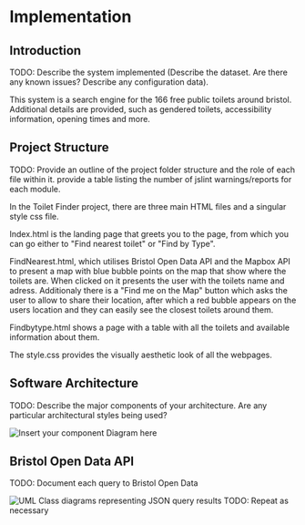 # Implementation

## Introduction
TODO: Describe the system implemented (Describe the dataset. Are there any known issues? Describe any configuration data).

This system is a search engine for the 166 free public toilets around bristol. Additional details are provided, such as gendered toilets, accessibility information, opening times and more. 

## Project Structure
TODO: Provide an outline of the project folder structure and the role of each file within it.
provide a table listing the number of jslint warnings/reports for each module.

In the Toilet Finder project, there are three main HTML files and a singular style css file.

Index.html is the landing page that greets you to the page, from which you can go either to "Find nearest toilet" or "Find by Type".

FindNearest.html, which utilises Bristol Open Data API and the Mapbox API to present a map with blue bubble points on the map that show where the toilets are. When clicked on it presents the user with the toilets name and adress.
Additionaly there is a "Find me on the Map" button which asks the user to allow to share their location, after which a red bubble appears on the users location and they can easily see the closest toilets around them.

Findbytype.html shows a page with a table with all the toilets and available information about them.

The style.css provides the visually aesthetic look of all the webpages.

## Software Architecture
TODO: Describe the major components of your architecture. Are any particular architectural styles being used?

![Insert your component Diagram here]([https://github.com/szyma28/szyma28.github.io/blob/61a2b0d83f947a83663d1aff5628d0da77ec3e2c/docs/Images/Context%20diagram.png](https://github.com/szyma28/szyma28.github.io/blob/4599c22c357fa8bfe3c8db9cdd145c9b37531f95/docs/Images/component%20diagram.png))






## Bristol Open Data API
TODO: Document each query to Bristol Open Data

![UML Class diagrams representing JSON query results](images/class1.png)
TODO: Repeat as necessary
